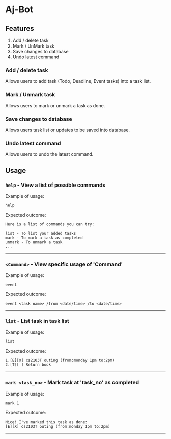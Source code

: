# Aj-Bot

## Features
1.  Add / delete task
2. Mark / UnMark task
3. Save changes to database
4. Undo latest command


### Add / delete task

Allows users to add task (Todo, Deadline, Event tasks) into a task list.

### Mark / Unmark task

Allows users to mark or unmark a task as done.

### Save changes to database

Allows users task list or updates to be saved into database.

### Undo latest command

Allows users to undo the latest command.

## Usage


### `help` - View a list of possible commands

Example of usage:

`help`

Expected outcome:

```
Here is a list of commands you can try: 

list - To list your added tasks
mark - To mark a task as completed
unmark - To unmark a task
...
```

---

### `<Command>` - View specific usage of 'Command'

Example of usage:

`event`

Expected outcome:

```
event <task name> /from <date/time> /to <date/time>
```

---

### `list` - List task in task list

Example of usage:

`list`

Expected outcome:

```
1.[E][X] cs2103T outing (from:monday 1pm to:2pm)
2.[T][ ] Return book
```

---

### `mark <task_no>` - Mark task at 'task_no' as completed

Example of usage:

`mark 1`

Expected outcome:

```
Nice! I've marked this task as done:
[E][X] cs2103T outing (from:monday 1pm to:2pm)
```
---
